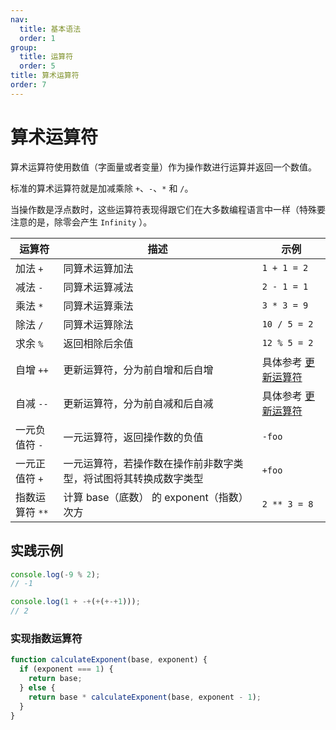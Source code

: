 ```yaml
---
nav:
  title: 基本语法
  order: 1
group:
  title: 运算符
  order: 5
title: 算术运算符
order: 7
---
```


# 算术运算符

算术运算符使用数值（字面量或者变量）作为操作数进行运算并返回一个数值。

标准的算术运算符就是加减乘除 `+`、`-`、`*` 和 `/`。

当操作数是浮点数时，这些运算符表现得跟它们在大多数编程语言中一样（特殊要注意的是，除零会产生 `Infinity` ）。

| 运算符          | 描述                                                             | 示例                                         |
| --------------- | ---------------------------------------------------------------- | -------------------------------------------- |
| 加法 `+`        | 同算术运算加法                                                   | `1 + 1 = 2`                                  |
| 减法 `-`        | 同算术运算减法                                                   | `2 - 1 = 1`                                  |
| 乘法 `*`        | 同算术运算乘法                                                   | `3 * 3 = 9`                                  |
| 除法 `/`        | 同算术运算除法                                                   | `10 / 5 = 2`                                 |
| 求余 `%`        | 返回相除后余值                                                   | `12 % 5 = 2`                                 |
| 自增 `++`       | 更新运算符，分为前自增和后自增                                   | 具体参考 [更新运算符](update-expressions) |
| 自减 `--`       | 更新运算符，分为前自减和后自减                                   | 具体参考 [更新运算符](update-expressions) |
| 一元负值符 `-`  | 一元运算符，返回操作数的负值                                     | `-foo`                                       |
| 一元正值符 `+`  | 一元运算符，若操作数在操作前非数字类型，将试图将其转换成数字类型 | `+foo`                                       |
| 指数运算符 `**` | 计算 base（底数） 的 exponent（指数）次方                        | `2 ** 3 = 8`                                 |

## 实践示例

```js
console.log(-9 % 2);
// -1

console.log(1 + -+(+(+-+1)));
// 2
```

### 实现指数运算符

```js
function calculateExponent(base, exponent) {
  if (exponent === 1) {
    return base;
  } else {
    return base * calculateExponent(base, exponent - 1);
  }
}
```
